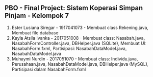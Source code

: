 ## PBO - Final Project: Sistem Koperasi Simpan Pinjam - Kelompok 7

1) Ester Lusiana Siregar - 1917041073 - Membuat class Rekening.java, Membuat file database
2) Kayla Atsila Ivanka - 2017051008 - Membuat class: Nasabah.java, NasabahFormController.java, DBHelper.java (SQLite), Membuat UI: NasabahForm.fxml, Partisipasi: NasabahDataModel.java, NasabahDataModel.java
3) Muhaymi Nurdin - 2017051070 - Membuat class: Individu.java, Perusahaan.java, NasabahDataModel.java, DBHelper.java (MySQL), Partisipasi dalam NasabahForm.fxml
